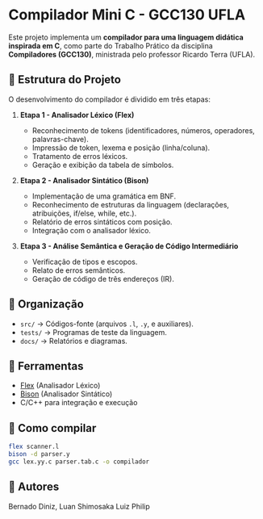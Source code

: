 # Compilador Mini C - GCC130 UFLA

Este projeto implementa um **compilador para uma linguagem didática inspirada em C**, como parte do Trabalho Prático da disciplina **Compiladores (GCC130)**, ministrada pelo professor Ricardo Terra (UFLA).

## 🚀 Estrutura do Projeto
O desenvolvimento do compilador é dividido em três etapas:

1. **Etapa 1 - Analisador Léxico (Flex)**
   - Reconhecimento de tokens (identificadores, números, operadores, palavras-chave).
   - Impressão de token, lexema e posição (linha/coluna).
   - Tratamento de erros léxicos.
   - Geração e exibição da tabela de símbolos.

2. **Etapa 2 - Analisador Sintático (Bison)**
   - Implementação de uma gramática em BNF.
   - Reconhecimento de estruturas da linguagem (declarações, atribuições, if/else, while, etc.).
   - Relatório de erros sintáticos com posição.
   - Integração com o analisador léxico.

3. **Etapa 3 - Análise Semântica e Geração de Código Intermediário**
   - Verificação de tipos e escopos.
   - Relato de erros semânticos.
   - Geração de código de três endereços (IR).

## 📂 Organização
- `src/` → Códigos-fonte (arquivos `.l`, `.y`, e auxiliares).
- `tests/` → Programas de teste da linguagem.
- `docs/` → Relatórios e diagramas.

## 🔧 Ferramentas
- [Flex](https://github.com/westes/flex) (Analisador Léxico)
- [Bison](https://www.gnu.org/software/bison/) (Analisador Sintático)
- C/C++ para integração e execução

## 📜 Como compilar
```bash
flex scanner.l
bison -d parser.y
gcc lex.yy.c parser.tab.c -o compilador
```

## 👥 Autores
Bernado Diniz, Luan Shimosaka Luiz Philip

